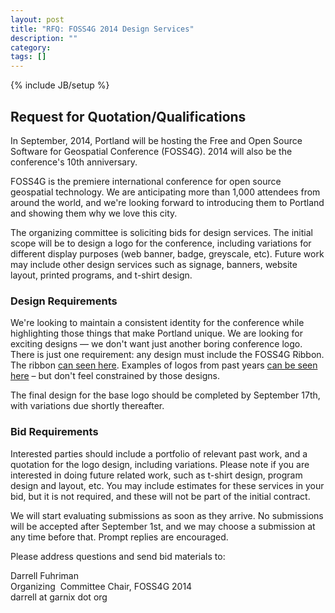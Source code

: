 ```yaml
---
layout: post
title: "RFQ: FOSS4G 2014 Design Services"
description: ""
category: 
tags: []
---
```

{% include JB/setup %}

## Request for Quotation/Qualifications

In September, 2014, Portland will be hosting the Free and Open Source Software for Geospatial Conference (FOSS4G). 2014 will also be the conference's 10th anniversary.

FOSS4G is the premiere international conference for open source geospatial technology. We are anticipating more than 1,000 attendees from around the world, and we're looking forward to introducing them to Portland and showing them why we love this city. 

The organizing committee is soliciting bids for design services. The initial scope will be to design a logo for the conference, including variations for different display purposes (web banner, badge, greyscale, etc). Future work may include other design services such as signage, banners, website layout, printed programs, and t-shirt design.

### Design Requirements

We're looking to maintain a consistent identity for the conference while highlighting those things that make Portland unique. We are looking for exciting designs — we don't want just another boring conference logo. There is just one requirement: any design must include the FOSS4G Ribbon. The ribbon [can seen here](https://svn.osgeo.org/osgeo/foss4g/main/logos/ribbon.png). Examples of logos from past years [can be seen here](https://svn.osgeo.org/osgeo/foss4g/main/logos/) – but don't feel constrained by those designs.

The final design for the base logo should be completed by September 17th, with variations due shortly thereafter.

### Bid Requirements

Interested parties should include a portfolio of relevant past work, and a quotation for the logo design, including variations. Please note if you are interested in doing future related work, such as t-shirt design, program design and layout, etc. You may include estimates for these services in your bid, but it is not required, and these will not be part of the initial contract.

We will start evaluating submissions as soon as they arrive. No submissions will be accepted after September 1st, and we may choose a submission at any time before that. Prompt replies are encouraged.

Please address questions and send bid materials to:

Darrell Fuhriman<br>Organizing  Committee Chair, FOSS4G 2014<br>darrell at garnix dot org
